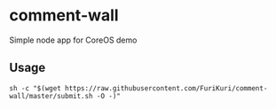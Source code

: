 # comment-wall
Simple node app for CoreOS demo

## Usage
```
sh -c "$(wget https://raw.githubusercontent.com/FuriKuri/comment-wall/master/submit.sh -O -)"
```
